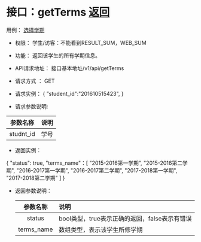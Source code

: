 # 接口：getTerms  [返回](../README.md)
用例： [选择学期](../用例/选择学期.md)

- 权限：
    学生/访客：不能看到RESULT_SUM，WEB_SUM

- 功能：
    返回该学生的所有学期信息。

- API请求地址：
   接口基本地址/v1/api/getTerms

- 请求方式 ：
    GET

- 请求实例：
    {
            ”student_id":"201610515423",
         }



- 请求参数说明:

 |参数名称|说明|
 |:---------:|:--------------------------------------------------------|
 |studnt_id|学号|

- 返回实例：

 {
                 "status": true,
                 "terms_name"：[
                     "2015-2016第一学期",
                     "2015-2016第二学期",
                     "2016-2017第一学期",
                     "2016-2017第二学期",
                     "2017-2018第一学期",
                     "2017-2018第二学期"
                 ]
             }

- 返回参数说明：

  |参数名称|说明|
  |:---------:|:--------------------------------------------------------|
  |status|bool类型，true表示正确的返回，false表示有错误|
  |terms_name|数组类型，表示该学生所修学期|
